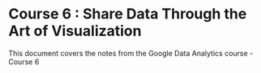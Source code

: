 # Course 6 : Share Data Through the Art of Visualization

This document covers the notes from the Google Data Analytics course - Course 6

